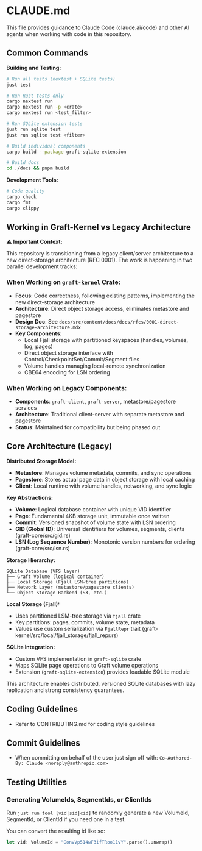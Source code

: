 # CLAUDE.md

This file provides guidance to Claude Code (claude.ai/code) and other AI agents when working with code in this repository.

## Common Commands

**Building and Testing:**

```bash
# Run all tests (nextest + SQLite tests)
just test

# Run Rust tests only
cargo nextest run
cargo nextest run -p <crate>
cargo nextest run <test_filter>

# Run SQLite extension tests
just run sqlite test
just run sqlite test <filter>

# Build individual components
cargo build --package graft-sqlite-extension

# Build docs
cd ./docs && pnpm build
```

**Development Tools:**

```bash
# Code quality
cargo check
cargo fmt
cargo clippy
```

## Working in Graft-Kernel vs Legacy Architecture

**⚠️ Important Context:**

This repository is transitioning from a legacy client/server architecture to a new direct-storage architecture (RFC 0001). The work is happening in two parallel development tracks:

### When Working on `graft-kernel` Crate:

- **Focus**: Code correctness, following existing patterns, implementing the new direct-storage architecture
- **Architecture**: Direct object storage access, eliminates metastore and pagestore
- **Design Doc**: See `docs/src/content/docs/docs/rfcs/0001-direct-storage-architecture.mdx`
- **Key Components**:
  - Local Fjall storage with partitioned keyspaces (handles, volumes, log, pages)
  - Direct object storage interface with Control/CheckpointSet/Commit/Segment files
  - Volume handles managing local-remote synchronization
  - CBE64 encoding for LSN ordering

### When Working on Legacy Components:

- **Components**: `graft-client`, `graft-server`, metastore/pagestore services
- **Architecture**: Traditional client-server with separate metastore and pagestore
- **Status**: Maintained for compatibility but being phased out

## Core Architecture (Legacy)

**Distributed Storage Model:**

- **Metastore**: Manages volume metadata, commits, and sync operations
- **Pagestore**: Stores actual page data in object storage with local caching
- **Client**: Local runtime with volume handles, networking, and sync logic

**Key Abstractions:**

- **Volume**: Logical database container with unique VID identifier
- **Page**: Fundamental 4KB storage unit, immutable once written
- **Commit**: Versioned snapshot of volume state with LSN ordering
- **GID (Global ID)**: Universal identifiers for volumes, segments, clients (graft-core/src/gid.rs)
- **LSN (Log Sequence Number)**: Monotonic version numbers for ordering (graft-core/src/lsn.rs)

**Storage Hierarchy:**

```
SQLite Database (VFS layer)
├── Graft Volume (logical container)
├── Local Storage (Fjall LSM-tree partitions)
├── Network Layer (metastore/pagestore clients)
└── Object Storage Backend (S3, etc.)
```

**Local Storage (Fjall):**

- Uses partitioned LSM-tree storage via `fjall` crate
- Key partitions: pages, commits, volume state, metadata
- Values use custom serialization via `FjallRepr` trait (graft-kernel/src/local/fjall_storage/fjall_repr.rs)

**SQLite Integration:**

- Custom VFS implementation in `graft-sqlite` crate
- Maps SQLite page operations to Graft volume operations
- Extension (`graft-sqlite-extension`) provides loadable SQLite module

This architecture enables distributed, versioned SQLite databases with lazy replication and strong consistency guarantees.

## Coding Guidelines

- Refer to CONTRIBUTING.md for coding style guidelines

## Commit Guidelines

- When committing on behalf of the user just sign off with: `Co-Authored-By: Claude <noreply@anthropic.com>`

## Testing Utilities

### Generating VolumeIds, SegmentIds, or ClientIds

Run `just run tool [vid|sid|cid]` to randomly generate a new VolumeId, SegmentId, or ClientId if you need one in a test.

You can convert the resulting id like so:

```rust
let vid: VolumeId = "GonvVp514wF3ifTRoo11vY".parse().unwrap()
```
